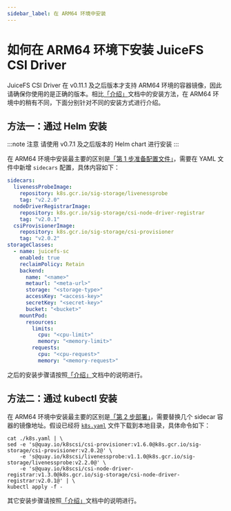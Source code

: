 ```yaml
---
sidebar_label: 在 ARM64 环境中安装
---
```


# 如何在 ARM64 环境下安装 JuiceFS CSI Driver

JuiceFS CSI Driver 在 v0.11.1 及之后版本才支持 ARM64 环境的容器镜像，因此请确保你使用的是正确的版本。相比[「介绍」](introduction.md)文档中的安装方法，在 ARM64 环境中的稍有不同，下面分别针对不同的安装方式进行介绍。

## 方法一：通过 Helm 安装

:::note 注意
请使用 v0.7.1 及之后版本的 Helm chart 进行安装
:::

在 ARM64 环境中安装最主要的区别是[「第 1 步准备配置文件」](introduction.md#安装-juicefs-csi-驱动)，需要在 YAML 文件中新增 `sidecars` 配置，具体内容如下：

```yaml {1-10} title="values.yaml"
sidecars:
  livenessProbeImage:
    repository: k8s.gcr.io/sig-storage/livenessprobe
    tag: "v2.2.0"
  nodeDriverRegistrarImage:
    repository: k8s.gcr.io/sig-storage/csi-node-driver-registrar
    tag: "v2.0.1"
  csiProvisionerImage:
    repository: k8s.gcr.io/sig-storage/csi-provisioner
    tag: "v2.0.2"
storageClasses:
  - name: juicefs-sc
    enabled: true
    reclaimPolicy: Retain
    backend:
      name: "<name>"
      metaurl: "<meta-url>"
      storage: "<storage-type>"
      accessKey: "<access-key>"
      secretKey: "<secret-key>"
      bucket: "<bucket>"
    mountPod:
      resources:
        limits:
          cpu: "<cpu-limit>"
          memory: "<memory-limit>"
        requests:
          cpu: "<cpu-request>"
          memory: "<memory-request>"
```

之后的安装步骤请按照[「介绍」](introduction.md#方法一通过-helm-安装)文档中的说明进行。

## 方法二：通过 kubectl 安装

在 ARM64 环境中安装最主要的区别是[「第 2 步部署」](introduction.md#方法二通过-kubectl-安装)，需要替换几个 sidecar 容器的镜像地址。假设已经将 [`k8s.yaml`](https://raw.githubusercontent.com/juicedata/juicefs-csi-driver/master/deploy/k8s.yaml) 文件下载到本地目录，具体命令如下：

```shell
cat ./k8s.yaml | \
sed -e 's@quay.io/k8scsi/csi-provisioner:v1.6.0@k8s.gcr.io/sig-storage/csi-provisioner:v2.0.2@' \
    -e 's@quay.io/k8scsi/livenessprobe:v1.1.0@k8s.gcr.io/sig-storage/livenessprobe:v2.2.0@' \
    -e 's@quay.io/k8scsi/csi-node-driver-registrar:v1.3.0@k8s.gcr.io/sig-storage/csi-node-driver-registrar:v2.0.1@' | \
kubectl apply -f -
```

其它安装步骤请按照[「介绍」](introduction.md#方法二通过-kubectl-安装)文档中的说明进行。
